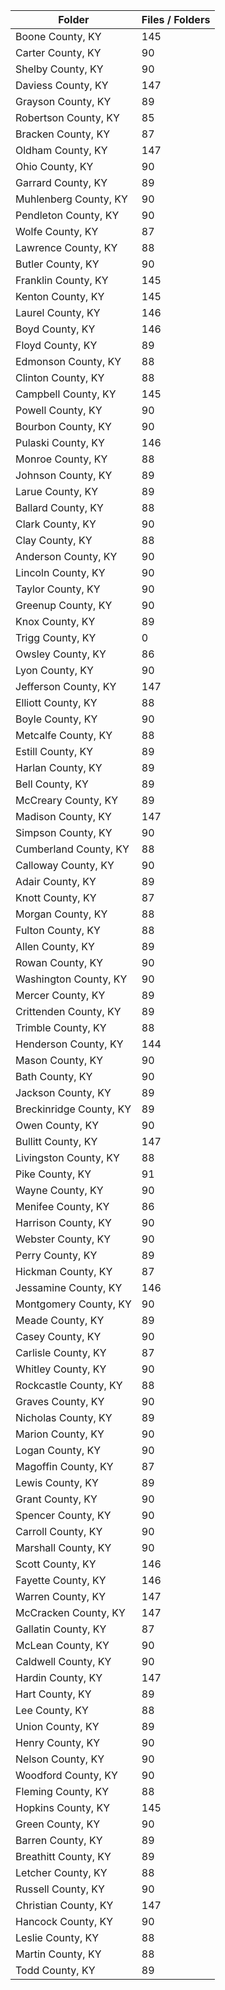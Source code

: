 | Folder                  |   Files / Folders |
|-------------------------|-------------------|
| Boone County, KY        |               145 |
| Carter County, KY       |                90 |
| Shelby County, KY       |                90 |
| Daviess County, KY      |               147 |
| Grayson County, KY      |                89 |
| Robertson County, KY    |                85 |
| Bracken County, KY      |                87 |
| Oldham County, KY       |               147 |
| Ohio County, KY         |                90 |
| Garrard County, KY      |                89 |
| Muhlenberg County, KY   |                90 |
| Pendleton County, KY    |                90 |
| Wolfe County, KY        |                87 |
| Lawrence County, KY     |                88 |
| Butler County, KY       |                90 |
| Franklin County, KY     |               145 |
| Kenton County, KY       |               145 |
| Laurel County, KY       |               146 |
| Boyd County, KY         |               146 |
| Floyd County, KY        |                89 |
| Edmonson County, KY     |                88 |
| Clinton County, KY      |                88 |
| Campbell County, KY     |               145 |
| Powell County, KY       |                90 |
| Bourbon County, KY      |                90 |
| Pulaski County, KY      |               146 |
| Monroe County, KY       |                88 |
| Johnson County, KY      |                89 |
| Larue County, KY        |                89 |
| Ballard County, KY      |                88 |
| Clark County, KY        |                90 |
| Clay County, KY         |                88 |
| Anderson County, KY     |                90 |
| Lincoln County, KY      |                90 |
| Taylor County, KY       |                90 |
| Greenup County, KY      |                90 |
| Knox County, KY         |                89 |
| Trigg County, KY        |                 0 |
| Owsley County, KY       |                86 |
| Lyon County, KY         |                90 |
| Jefferson County, KY    |               147 |
| Elliott County, KY      |                88 |
| Boyle County, KY        |                90 |
| Metcalfe County, KY     |                88 |
| Estill County, KY       |                89 |
| Harlan County, KY       |                89 |
| Bell County, KY         |                89 |
| McCreary County, KY     |                89 |
| Madison County, KY      |               147 |
| Simpson County, KY      |                90 |
| Cumberland County, KY   |                88 |
| Calloway County, KY     |                90 |
| Adair County, KY        |                89 |
| Knott County, KY        |                87 |
| Morgan County, KY       |                88 |
| Fulton County, KY       |                88 |
| Allen County, KY        |                89 |
| Rowan County, KY        |                90 |
| Washington County, KY   |                90 |
| Mercer County, KY       |                89 |
| Crittenden County, KY   |                89 |
| Trimble County, KY      |                88 |
| Henderson County, KY    |               144 |
| Mason County, KY        |                90 |
| Bath County, KY         |                90 |
| Jackson County, KY      |                89 |
| Breckinridge County, KY |                89 |
| Owen County, KY         |                90 |
| Bullitt County, KY      |               147 |
| Livingston County, KY   |                88 |
| Pike County, KY         |                91 |
| Wayne County, KY        |                90 |
| Menifee County, KY      |                86 |
| Harrison County, KY     |                90 |
| Webster County, KY      |                90 |
| Perry County, KY        |                89 |
| Hickman County, KY      |                87 |
| Jessamine County, KY    |               146 |
| Montgomery County, KY   |                90 |
| Meade County, KY        |                89 |
| Casey County, KY        |                90 |
| Carlisle County, KY     |                87 |
| Whitley County, KY      |                90 |
| Rockcastle County, KY   |                88 |
| Graves County, KY       |                90 |
| Nicholas County, KY     |                89 |
| Marion County, KY       |                90 |
| Logan County, KY        |                90 |
| Magoffin County, KY     |                87 |
| Lewis County, KY        |                89 |
| Grant County, KY        |                90 |
| Spencer County, KY      |                90 |
| Carroll County, KY      |                90 |
| Marshall County, KY     |                90 |
| Scott County, KY        |               146 |
| Fayette County, KY      |               146 |
| Warren County, KY       |               147 |
| McCracken County, KY    |               147 |
| Gallatin County, KY     |                87 |
| McLean County, KY       |                90 |
| Caldwell County, KY     |                90 |
| Hardin County, KY       |               147 |
| Hart County, KY         |                89 |
| Lee County, KY          |                88 |
| Union County, KY        |                89 |
| Henry County, KY        |                90 |
| Nelson County, KY       |                90 |
| Woodford County, KY     |                90 |
| Fleming County, KY      |                88 |
| Hopkins County, KY      |               145 |
| Green County, KY        |                90 |
| Barren County, KY       |                89 |
| Breathitt County, KY    |                89 |
| Letcher County, KY      |                88 |
| Russell County, KY      |                90 |
| Christian County, KY    |               147 |
| Hancock County, KY      |                90 |
| Leslie County, KY       |                88 |
| Martin County, KY       |                88 |
| Todd County, KY         |                89 |